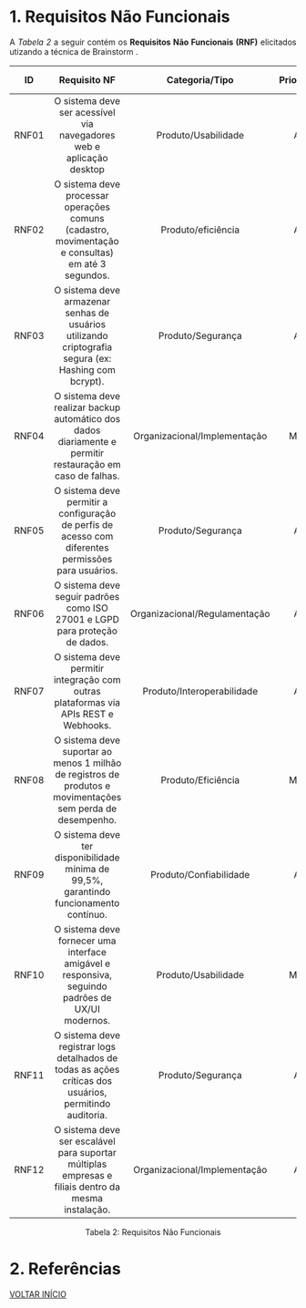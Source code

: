 # 1. Requisitos Não Funcionais

<p align="justify">A <i>Tabela 2</i> a seguir contém os <b>Requisitos Não Funcionais (RNF)</b> elicitados utizando a técnica de Brainstorm .</p>

| ID | Requisito NF | Categoria/Tipo | Prioridade | Requisitos Relacionados |
| :--: | :-----------------------------------------------------------------------: |:-------------: | :--------: | :-----------------: |
| RNF01 | O sistema deve ser acessível via navegadores web e aplicação desktop | Produto/Usabilidade | Alta | - |
| RNF02 | O sistema deve processar operações comuns (cadastro, movimentação e consultas) em até 3 segundos. | Produto/eficiência | Alta | - |
| RNF03 | O sistema deve armazenar senhas de usuários utilizando criptografia segura (ex: Hashing com bcrypt). | Produto/Segurança | Alta | - |
| RNF04 | O sistema deve realizar backup automático dos dados diariamente e permitir restauração em caso de falhas. | Organizacional/Implementação | Média | - |
| RNF05 | O sistema deve permitir a configuração de perfis de acesso com diferentes permissões para usuários. | Produto/Segurança | Alta | - |
| RNF06 | O sistema deve seguir padrões como ISO 27001 e LGPD para proteção de dados. | Organizacional/Regulamentação | Alta | - |
| RNF07 | O sistema deve permitir integração com outras plataformas via APIs REST e Webhooks. | Produto/Interoperabilidade | Alta | - |
| RNF08 | O sistema deve suportar ao menos 1 milhão de registros de produtos e movimentações sem perda de desempenho. | Produto/Eficiência | Média | - |
| RNF09 | O sistema deve ter disponibilidade mínima de 99,5%, garantindo funcionamento contínuo. | Produto/Confiabilidade | Alta | - |
| RNF10 | O sistema deve fornecer uma interface amigável e responsiva, seguindo padrões de UX/UI modernos. | Produto/Usabilidade | Média | - |
| RNF11 | O sistema deve registrar logs detalhados de todas as ações críticas dos usuários, permitindo auditoria. | Produto/Segurança |  Alta | - |
| RNF12 | O sistema deve ser escalável para suportar múltiplas empresas e filiais dentro da mesma instalação. | Organizacional/Implementação |  Alta | - |


<div style="text-align: center">
<p>Tabela 2: Requisitos Não Funcionais</p>
</div>

# 2. Referências

<a href="../README.md">VOLTAR INÍCIO</a>
